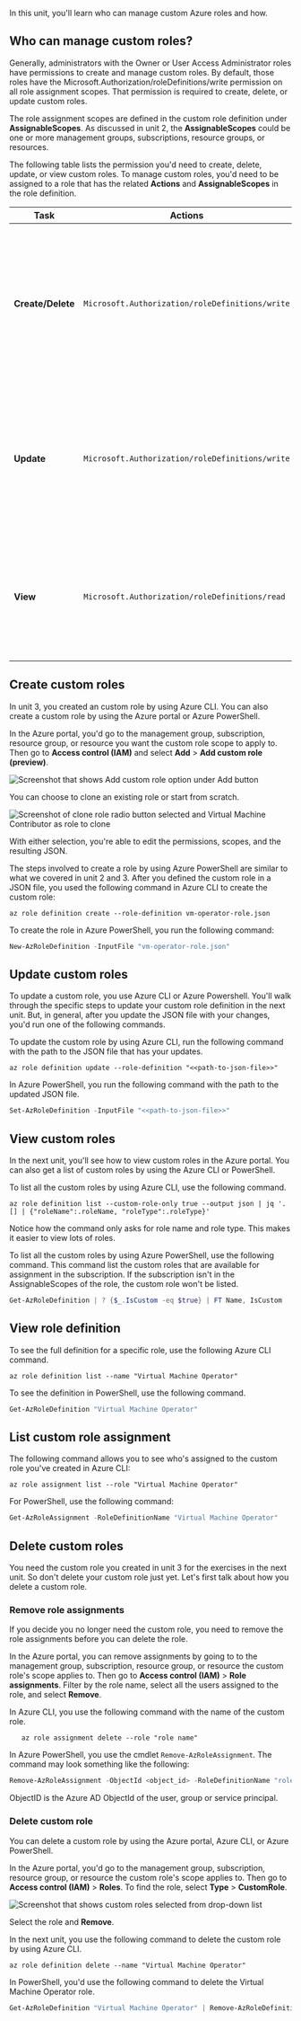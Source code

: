 In this unit, you'll learn who can manage custom Azure roles and how.

## Who can manage custom roles?

Generally, administrators with the Owner or User Access Administrator roles have permissions to create and manage custom roles. By default, those roles have the Microsoft.Authorization/roleDefinitions/write permission on all role assignment scopes. That permission is required to create, delete, or update custom roles.

The role assignment scopes are defined in the custom role definition under **AssignableScopes**. As discussed in unit 2, the **AssignableScopes**  could be one or more management groups, subscriptions, resource groups, or resources.

The following table lists the permission you'd need to create, delete, update, or view custom roles. To manage custom roles, you'd need to be assigned to a role that has the related **Actions** and **AssignableScopes** in the role definition.

Task | Actions | Description
--- | --- | ---
**Create/Delete** | `Microsoft.Authorization/roleDefinitions/write` | Users can create or delete custom roles for use in scopes. For example, Owners and User Access Administrators of subscriptions, resource groups, and resources.
**Update** | `Microsoft.Authorization/roleDefinitions/write` | Users can update custom roles in scopes. For example, Owners and User Access Administrators of subscriptions, resource groups, and resources.
**View** | `Microsoft.Authorization/roleDefinitions/read` | Users can view the custom roles available for assignment at a scope. All built-in roles allow custom roles to be available for assignment.

## Create custom roles

In unit 3, you created an custom role by using Azure CLI. You can also create a custom role by using the Azure portal or Azure PowerShell.

In the Azure portal, you'd go to the management group, subscription, resource group, or resource you want the custom role scope to apply to. Then go to **Access control (IAM)** and select **Add** > **Add custom role (preview)**.

![Screenshot that shows Add custom role option under Add button](../media/4-add-custom-role-portal.png)

You can choose to clone an existing role or start from scratch.

![Screenshot of clone role radio button selected and Virtual Machine Contributor as role to clone ](../media/4-clone-role.png)

With either selection, you're able to edit the permissions, scopes, and the resulting JSON.

The steps involved to create a role by using Azure PowerShell are similar to what we covered in unit 2 and 3. After you defined the custom role in a JSON file, you used the following command in Azure CLI to create the custom role:

```azurecli
az role definition create --role-definition vm-operator-role.json
```

To create the role in Azure PowerShell, you run the following command: 

  ```PowerShell
 New-AzRoleDefinition -InputFile "vm-operator-role.json"
 ```

## Update custom roles

To update a custom role, you use Azure CLI or Azure Powershell. You'll walk through the specific steps to update your custom role definition  in the next unit. But, in general, after you update the JSON file with your changes, you'd run one of the following commands.

To update the custom role by using Azure CLI, run the following command with the path to the JSON file that has your updates.

```azurecli
az role definition update --role-definition "<<path-to-json-file>>"
```

In Azure PowerShell, you run the following command with the path to the updated JSON file.

  ```PowerShell
Set-AzRoleDefinition -InputFile "<<path-to-json-file>>"
 ```

## View custom roles

In the next unit, you'll see how to view custom roles in the Azure portal. You can also get a list of custom roles by using the Azure CLI or PowerShell.

To list all the custom roles by using Azure CLI, use the following command.

```azurecli
az role definition list --custom-role-only true --output json | jq '.[] | {"roleName":.roleName, "roleType":.roleType}'
```

Notice how the command only asks for role name and role type. This makes it easier to view lots of roles.

To list all the custom roles by using Azure PowerShell, use the following command. This command list the custom roles that are available for assignment in the subscription. If the subscription isn't in the AssignableScopes of the role, the custom role won't be listed.

```PowerShell
Get-AzRoleDefinition | ? {$_.IsCustom -eq $true} | FT Name, IsCustom

```

## View role definition

To see the full definition for a specific role,  use the following Azure CLI command.

```azurecli
az role definition list --name "Virtual Machine Operator"
```

To see the definition in PowerShell, use the following command.

```PowerShell
Get-AzRoleDefinition "Virtual Machine Operator" 
```

## List custom role assignment

The following command allows you to see who's assigned to the custom role you've created in Azure CLI:

```azurecli
az role assignment list --role "Virtual Machine Operator"
```

For PowerShell, use the following command:
```PowerShell
Get-AzRoleAssignment -RoleDefinitionName "Virtual Machine Operator"
```

## Delete custom roles

You need the custom role you created in unit 3 for the exercises in the next unit. So don't delete your custom role just yet. Let's first talk about how you delete a custom role.

### Remove role assignments
If you decide you no longer need the custom role, you need to remove the role assignments before you can delete the role.

In the Azure portal, you can remove assignments by going to to the management group, subscription, resource group, or resource the custom role's scope applies to. Then go to **Access control (IAM)** > **Role assignments**. Filter by the role name, select all the users assigned to the role, and select **Remove**.

In Azure CLI, you use the following command with the name of the custom role.

```azurecli
   az role assignment delete --role "role name"
   ```

In Azure PowerShell, you use the cmdlet `Remove-AzRoleAssignment`. The command may look something like the following:

```PowerShell
Remove-AzRoleAssignment -ObjectId <object_id> -RoleDefinitionName "role name" -Scope /subscriptions/<subscription_id>
 ```

ObjectID is the Azure AD ObjectId of the user, group or service principal.

### Delete custom role

You can delete a custom role by using the Azure portal, Azure CLI, or Azure PowerShell.

In the Azure portal, you'd go to the management group, subscription, resource group, or resource the custom role's scope applies to. Then go to **Access control (IAM)** > **Roles**. To find the role, select **Type** > **CustomRole**. 

![Screenshot that shows custom roles selected from drop-down list](../media/5-custom-roles.png)

Select the role and **Remove**.

In the next unit, you use the following command to delete the custom role by using Azure CLI.

```azurecli
az role definition delete --name "Virtual Machine Operator"
 ```

In PowerShell, you'd use the following command to delete the Virtual Machine Operator role.

```PowerShell
Get-AzRoleDefinition "Virtual Machine Operator" | Remove-AzRoleDefinition
 ```
